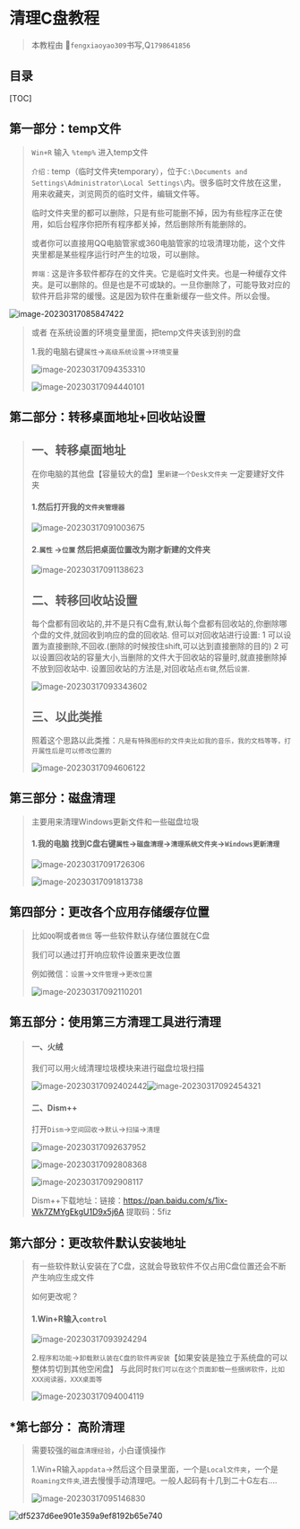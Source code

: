 # 清理C盘教程

> 本教程由 :palm_tree:`fengxiaoyao309`书写,Q`1798641856`

## 目录

[TOC]

## 第一部分：temp文件

> `Win+R` 输入 `%temp%` 进入temp文件
>
> `介绍：`temp（临时文件夹temporary），位于`C:\Documents and Settings\Administrator\Local Settings\`内。很多临时文件放在这里，用来收藏夹，浏览网页的临时文件，编辑文件等。
>
> 临时文件夹里的都可以删除，只是有些可能删不掉，因为有些程序正在使用，如后台程序你把所有程序都关掉，然后删除所有能删除的。
>
> 或者你可以直接用QQ电脑管家或360电脑管家的垃圾清理功能，这个文件夹里都是某些程序运行时产生的垃圾，可以删除。
>
> `弊端：`这是许多软件都存在的文件夹。它是临时文件夹。也是一种缓存文件夹。是可以删除的。但是也是不可或缺的。一旦你删除了，可能导致对应的软件开启非常的缓慢。这是因为软件在重新缓存一些文件。所以会慢。





![image-20230317085847422](./assest/image-20230317085847422.png)

> 或者 在系统设置的环境变量里面，把temp文件夹该到别的盘
>
> 1.我的电脑右键`属性`->`高级系统设置`->`环境变量`
>
> ![image-20230317094353310](./assest/image-20230317094353310.png)
>
> ![image-20230317094440101](./assest/image-20230317094440101.png)

## 第二部分：转移桌面地址+回收站设置

> ## 一、转移桌面地址
>
> 在你电脑的其他盘【容量较大的盘】里`新建一个Desk文件夹` 一定要建好文件夹
>
> #### 1.然后打开我的`文件夹管理器`
>
> ![image-20230317091003675](./assest/image-20230317091003675.png)
>
> #### 2.`属性` ->`位置`  然后把桌面位置改为刚才新建的文件夹
>
> ![image-20230317091138623](./assest/image-20230317091138623.png)
>
> ## 二、转移回收站设置
>
> 每个盘都有回收站的,并不是只有C盘有,默认每个盘都有回收站的,你删除哪个盘的文件,就回收到响应的盘的回收站.
> 但可以对回收站进行设置:
> 1 可以设置为直接删除,不回收.(删除的时候按住shift,可以达到直接删除的目的)
> 2 可以设置回收站的容量大小,当删除的文件大于回收站的容量时,就直接删除掉不放到回收站中.
> 设置回收站的方法是,对回收站点`右键`,然后`设置`.
>
> 
>
> ![image-20230317093343602](./assest/image-20230317093343602.png)
>
> ## 三、以此类推
>
> 照着这个思路以此类推：`凡是有特殊图标的文件夹比如我的音乐，我的文档等等，打开属性后是可以修改位置的`
>
> ![image-20230317094606122](./assest/image-20230317094606122.png)

## 第三部分：磁盘清理

> 主要用来清理Windows更新文件和一些磁盘垃圾
>
> #### 1.我的电脑 找到C盘右键`属性`->`磁盘清理`->`清理系统文件夹`->`Windows更新清理`
>
> ![image-20230317091726306](./assest/image-20230317091726306.png)
>
> ![image-20230317091813738](./assest/image-20230317091813738.png)

## 第四部分：更改各个应用存储缓存位置

> 比如`QQ`啊或者`微信` 等一些软件默认存储位置就在C盘
>
> 我们可以通过打开响应软件设置来更改位置
>
> 例如微信：`设置`->`文件管理`->`更改位置`
>
> ![image-20230317092110201](./assest/image-20230317092110201.png)

## 第五部分：使用第三方清理工具进行清理

> #### 一、火绒
>
> 我们可以用火绒清理垃圾模块来进行磁盘垃圾扫描
>
> ![image-20230317092402442](./assest/image-20230317092402442.png)![image-20230317092454321](./assest/image-20230317092454321.png)
>
> #### 二、Dism++
>
> 打开`Dism`->`空间回收`->`默认`->`扫描`->`清理`
>
> ![image-20230317092637952](./assest/image-20230317092637952.png)
>
> ![image-20230317092808368](./assest/image-20230317092808368.png)
>
> ![image-20230317092908117](./assest/image-20230317092908117.png)
>
> 
>
> Dism++下载地址：链接：https://pan.baidu.com/s/1ix-Wk7ZMYgEkgU1D9x5j6A 
> 提取码：5fiz 

## 第六部分：更改软件默认安装地址

> 有一些软件默认安装在了C盘，这就会导致软件不仅占用C盘位置还会不断产生响应生成文件
>
> 如何更改呢？
>
> #### 1.Win+R输入`control`
>
> ![image-20230317093924294](./assest/image-20230317093924294.png)
>
>  2.`程序和功能`->`卸载默认装在C盘的软件再安装`【如果安装是独立于系统盘的可以整体剪切到其他空闲盘】 与此同时`我们可以在这个页面卸载一些捆绑软件，比如XXX阅读器，XXX桌面等`
>
> ![image-20230317094004119](./assest/image-20230317094004119.png)

## *第七部分： 高阶清理

> 需要较强的`磁盘清理经验`，小白谨慎操作
>
> 1.Win+R输入`appdata`->然后这个目录里面，一个是`Local文件夹`，一个是`Roaming文件夹`,进去慢慢手动清理吧。一般人起码有十几到二十G左右....
>
> ![image-20230317095146830](./assest/image-20230317095146830.png)

![df5237d6ee901e359a9ef8192b65e740](./assest/df5237d6ee901e359a9ef8192b65e740.jpg)
